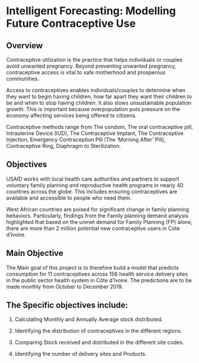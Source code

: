 # Intelligent Forecasting: Modelling Future Contraceptive Use

## Overview

Contraceptive utilization is the practice that helps individuals or couples avoid unwanted pregnancy. Beyond preventing unwanted pregnancy, contraceptive access is vital to safe motherhood and prosperous communities.  

Access to contraceptives enables individuals/couples to determine when they want to begin having children, how far apart they want their children to be and when to stop having children. It also slows unsustainable  population growth. This is important because overpopulation puts pressure on the economy affecting services being offered to citizens. 

Contraceptive methods range from The condom, The oral contraceptive pill, Intrauterine Device (IUD), The Contraceptive Implant, The Contraceptive Injection, Emergency Contraception Pill (The ‘Morning After’ Pill), Contraceptive Ring, Diaphragm to Sterilization.

 ## Objectives
 
 USAID  works with local health care authorities and partners to support voluntary family planning and reproductive health programs in nearly 40 countries across the globe. This includes ensuring contraceptives are available and accessible to people who need them. 
 
West African countries are poised for significant change in family planning behaviors.
Particularly, findings from the Family planning demand analysis highlighted that based on the unmet demand for Family Planning (FP) alone, there are more than 2 million potential new contraceptive users in Cote d’Ivoire.

## Main Objective

The Main goal of this project is  to therefore build  a model that  predicts consumption for 11 contraceptives across 156 health service delivery sites in the public sector health system in Côte d’Ivoire. The predictions are to be made monthly from October to December 2019.

## The Specific objectives include:

1. Calculating Monthly and Annually  Average stock distributed.

2. Identifying the distribution of contraceptives in the different regions.

3. Comparing  Stock received and distributed in the different site codes.

4. Identifying the number of delivery sites and Products.

